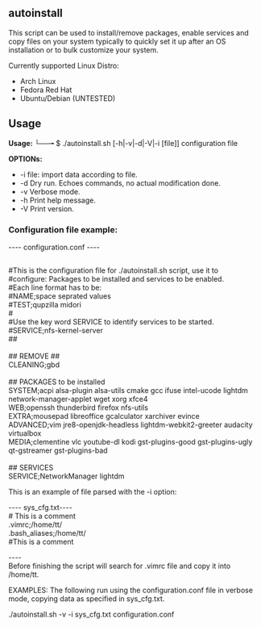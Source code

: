 ## autoinstall

This script can be used to install/remove packages, enable services and copy
files on your system typically to quickly set it up after an OS installation
or to bulk customize your system.

Currently supported Linux Distro:
* Arch Linux
* Fedora Red Hat
* Ubuntu/Debian (UNTESTED)

## Usage

__Usage:__
└──╼ $ ./autoinstall.sh [-h|-v|-d|-V|-i [file]] configuration file

__OPTIONs:__

* -i     file: import data according to file.
* -d     Dry run. Echoes commands, no actual modification done.
* -v       Verbose mode.
* -h       Print help message.
* -V       Print version.


### Configuration file example:
---- configuration.conf ----
##
#This is the configuration file for ./autoinstall.sh script, use it to<br>
#configure: Packages to be installed and services to be enabled.<br>
#Each line format has to be:<br>
#NAME;space seprated values<br>
#TEST;qupzilla midori<br>
#<br>
#Use the key word SERVICE to identify services to be started.<br>
#SERVICE;nfs-kernel-server<br>
##<br>
<br>
\## REMOVE ##<br>
CLEANING;gbd<br>
<br>
\## PACKAGES to be installed<br>
SYSTEM;acpi alsa-plugin alsa-utils cmake gcc ifuse intel-ucode lightdm network-manager-applet wget xorg xfce4<br>
WEB;openssh thunderbird firefox nfs-utils<br>
EXTRA;mousepad libreoffice gcalculator xarchiver evince<br>
ADVANCED;vim jre8-openjdk-headless lightdm-webkit2-greeter audacity virtualbox<br>
MEDIA;clementine vlc youtube-dl kodi gst-plugins-good gst-plugins-ugly qt-gstreamer gst-plugins-bad<br>
<br>
\## SERVICES<br>
SERVICE;NetworkManager lightdm<br>

This is an example of file parsed with the -i option:

 ---- sys_cfg.txt---- <br>
    # This is a comment<br>
    .vimrc;/home/tt/<br>
    .bash_aliases;/home/tt/<br>
    #This is a comment<br>

----<br>
Before finishing the script will search for .vimrc file and copy it into /home/tt.


EXAMPLES:
The following run using the configuration.conf file in
verbose mode, copying data as specified in sys_cfg.txt.

./autoinstall.sh -v -i sys_cfg.txt configuration.conf
